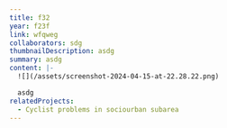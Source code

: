 ```yaml
---
title: f32
year: f23f
link: wfqweg
collaborators: sdg
thumbnailDescription: asdg
summary: asdg
content: |-
  ![](/assets/screenshot-2024-04-15-at-22.28.22.png)

  asdg
relatedProjects:
  - Cyclist problems in sociourban subarea
---
```

